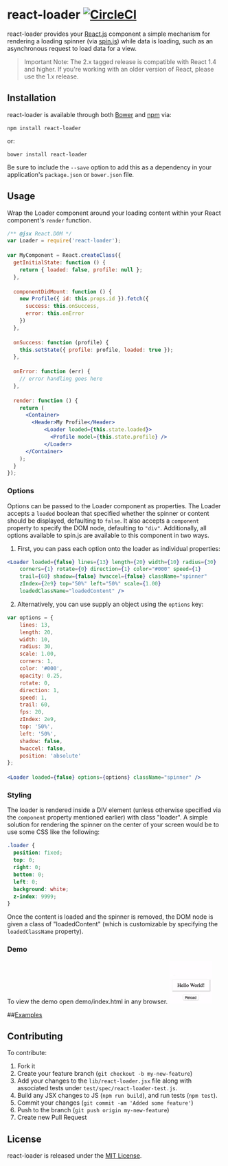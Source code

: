 # react-loader [![CircleCI](https://circleci.com/gh/TheCognizantFoundry/react-loader.svg?style=svg)](https://circleci.com/gh/TheCognizantFoundry/react-loader)

react-loader provides your [React.js](http://facebook.github.io/react/)
component a simple mechanism for rendering a loading spinner (via
[spin.js](http://fgnass.github.io/spin.js/)) while data is loading, such as an
asynchronous request to load data for a view.

> Important Note: The 2.x tagged release is compatible with React 1.4 and higher. If
> you're working with an older version of React, please use the 1.x release.

## Installation

react-loader is available through both [Bower](http://bower.io/) and
[npm](https://www.npmjs.org/) via:

    npm install react-loader

or:

    bower install react-loader

Be sure to include the `--save` option to add this as a dependency in your
application's `package.json` or `bower.json` file.

## Usage

Wrap the Loader component around your loading content within your React
component's `render` function.

```jsx
/** @jsx React.DOM */
var Loader = require('react-loader');

var MyComponent = React.createClass({
  getInitialState: function () {
    return { loaded: false, profile: null };
  },

  componentDidMount: function () {
    new Profile({ id: this.props.id }).fetch({
      success: this.onSuccess,
      error: this.onError
    })
  },

  onSuccess: function (profile) {
    this.setState({ profile: profile, loaded: true });
  },

  onError: function (err) {
    // error handling goes here
  },

  render: function () {
    return (
      <Container>
        <Header>My Profile</Header>
            <Loader loaded={this.state.loaded}>
              <Profile model={this.state.profile} />
            </Loader>
      </Container>
    );
  }
});
```

### Options

Options can be passed to the Loader component as properties.  The Loader accepts
a `loaded` boolean that specified whether the spinner or content should be
displayed, defaulting to `false`.  It also accepts a `component` property to
specify the DOM node, defaulting to `"div"`.  Additionally, all options
available to spin.js are available to this component in two ways.

1. First, you can pass each option onto the loader as individual properties:

```jsx
<Loader loaded={false} lines={13} length={20} width={10} radius={30}
    corners={1} rotate={0} direction={1} color="#000" speed={1}
    trail={60} shadow={false} hwaccel={false} className="spinner"
    zIndex={2e9} top="50%" left="50%" scale={1.00}
    loadedClassName="loadedContent" />
```

2. Alternatively, you can use supply an object using the `options` key:

```jsx
var options = {
    lines: 13,
    length: 20,
    width: 10,
    radius: 30,
    scale: 1.00,
    corners: 1,
    color: '#000',
    opacity: 0.25,
    rotate: 0,
    direction: 1,
    speed: 1,
    trail: 60,
    fps: 20,
    zIndex: 2e9,
    top: '50%',
    left: '50%',
    shadow: false,
    hwaccel: false,
    position: 'absolute'
};

<Loader loaded={false} options={options} className="spinner" />
```

### Styling

The loader is rendered inside a DIV element (unless otherwise specified via the
`component` property mentioned earlier) with class "loader".  A simple solution
for rendering the spinner on the center of your screen would be to use some CSS
like the following:

```css
.loader {
  position: fixed;
  top: 0;
  right: 0;
  bottom: 0;
  left: 0;
  background: white;
  z-index: 9999;
}
```

Once the content is loaded and the spinner is removed, the DOM node is given a
class of "loadedContent" (which is customizable by specifying the
`loadedClassName` property).

### Demo

To view the demo open demo/index.html in any browser.
![spinner demo](/demo/demo.gif)

##[Examples](/examples/README.md)

## Contributing

To contribute:

1. Fork it
2. Create your feature branch (`git checkout -b my-new-feature`)
3. Add your changes to the `lib/react-loader.jsx` file along with associated
   tests under `test/spec/react-loader-test.js`.
4. Build any JSX changes to JS (`npm run build`), and run tests (`npm test`).
5. Commit your changes (`git commit -am 'Added some feature'`)
6. Push to the branch (`git push origin my-new-feature`)
7. Create new Pull Request

## License

react-loader is released under the [MIT License](http://opensource.org/licenses/MIT).
